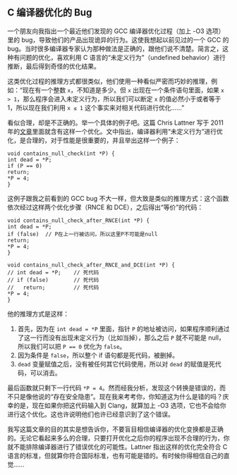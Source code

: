 <div class="inner">
<h2>C 编译器优化的 Bug</h2>
<p>一个朋友向我指出一个最近他们发现的 GCC 编译器优化过程（加上 -O3 选项）里的 bug，导致他们的产品出现诡异的行为。这使我想起以前见过的一个 GCC 的 bug。当时很多编译器专家认为那种做法是正确的，跟他们说不清楚。简言之，这种有问题的优化，喜欢利用 C 语言的“未定义行为”（undefined behavior）进行推断，最后得到奇怪的优化结果。</p>
<p>这类优化过程的推理方式都很类似，他们使用一种看似严密而巧妙的推理，例如：“现在有一个整数 <code class="language-plaintext highlighter-rouge">x</code>，不知道是多少。但 <code class="language-plaintext highlighter-rouge">x</code> 出现在一个条件语句里面，如果 <code class="language-plaintext highlighter-rouge">x &gt; 1</code>，那么程序会进入未定义行为，所以我们可以断定 <code class="language-plaintext highlighter-rouge">x</code> 的值必然小于或者等于 1，所以现在我们利用 <code class="language-plaintext highlighter-rouge">x ≤ 1</code> 这个事实来对相关代码进行优化……”</p>
<p>看似合理，却是不正确的。举一个具体的例子吧。这篇 Chris Lattner 写于 2011 年的<a href="http://blog.llvm.org/2011/05/what-every-c-programmer-should-know_14.html">文章</a>里面就含有这样一个优化。文中指出，编译器利用“未定义行为”进行优化，是合理的，对于性能是很重要的，并且举出这样一个例子：</p>
<div class="language-c highlighter-rouge"><div class="highlight"><pre class="highlight"><code><span class="kt">void</span> <span class="nf">contains_null_check</span><span class="p">(</span><span class="kt">int</span> <span class="o">*</span><span class="n">P</span><span class="p">)</span> <span class="p">{</span>
<span class="kt">int</span> <span class="n">dead</span> <span class="o">=</span> <span class="o">*</span><span class="n">P</span><span class="p">;</span>
<span class="k">if</span> <span class="p">(</span><span class="n">P</span> <span class="o">==</span> <span class="mi">0</span><span class="p">)</span>
<span class="k">return</span><span class="p">;</span>
<span class="o">*</span><span class="n">P</span> <span class="o">=</span> <span class="mi">4</span><span class="p">;</span>
<span class="p">}</span>
</code></pre></div></div>
<p>这例子跟我之前看到的 GCC bug 不大一样，但大致是类似的推理方式：这个函数依次经过这样两个优化步骤（RNCE 和 DCE），之后得出“等价”的代码：</p>
<div class="language-c highlighter-rouge"><div class="highlight"><pre class="highlight"><code><span class="kt">void</span> <span class="nf">contains_null_check_after_RNCE</span><span class="p">(</span><span class="kt">int</span> <span class="o">*</span><span class="n">P</span><span class="p">)</span> <span class="p">{</span>
<span class="kt">int</span> <span class="n">dead</span> <span class="o">=</span> <span class="o">*</span><span class="n">P</span><span class="p">;</span>
<span class="k">if</span> <span class="p">(</span><span class="nb">false</span><span class="p">)</span>  <span class="c1">// P在上一行被访问，所以这里P不可能是null</span>
<span class="k">return</span><span class="p">;</span>
<span class="o">*</span><span class="n">P</span> <span class="o">=</span> <span class="mi">4</span><span class="p">;</span>
<span class="p">}</span>
</code></pre></div></div>
<div class="language-c highlighter-rouge"><div class="highlight"><pre class="highlight"><code><span class="kt">void</span> <span class="nf">contains_null_check_after_RNCE_and_DCE</span><span class="p">(</span><span class="kt">int</span> <span class="o">*</span><span class="n">P</span><span class="p">)</span> <span class="p">{</span>
<span class="c1">// int dead = *P;    // 死代码</span>
<span class="c1">// if (false)        // 死代码</span>
<span class="c1">//   return;         // 死代码</span>
<span class="o">*</span><span class="n">P</span> <span class="o">=</span> <span class="mi">4</span><span class="p">;</span>
<span class="p">}</span>
</code></pre></div></div>
<p>他的推理方式是这样：</p>
<ol>
<li>首先，因为在 <code class="language-plaintext highlighter-rouge">int dead = *P</code> 里面，指针 <code class="language-plaintext highlighter-rouge">P</code> 的地址被访问，如果程序顺利通过了这一行而没有出现未定义行为（比如当掉），那么之后 <code class="language-plaintext highlighter-rouge">P</code> 就不可能是 null，所以我们可以把 <code class="language-plaintext highlighter-rouge">P == 0</code> 优化为 <code class="language-plaintext highlighter-rouge">false</code>。</li>
<li>因为条件是 <code class="language-plaintext highlighter-rouge">false</code>，所以整个 if 语句都是死代码，被删掉。</li>
<li><code class="language-plaintext highlighter-rouge">dead</code> 变量赋值之后，没有被任何其它代码使用，所以对 <code class="language-plaintext highlighter-rouge">dead</code> 的赋值是死代码，可以消去。</li>
</ol>
<p>最后函数就只剩下一行代码 <code class="language-plaintext highlighter-rouge">*P = 4</code>。然而经我分析，发现这个转换是错误的，而不只是像他说的“存在安全隐患”。现在我来考考你，你知道这为什么是错的吗？庆幸的是，现在如果你把这代码输入到 Clang，就算加上 -O3 选项，它也不会给你进行这个优化。这也许说明他们也许已经意识到了这个错误。</p>
<p>我写这篇文章的目的其实是想告诉你，不要盲目相信编译器的优化变换都是正确的。无论它看起来多么的合理，只要打开优化之后你的程序出现不合理的行为，你就不能排除编译器进行了错误优化的可能性。Lattner 指出这样的优化完全符合 C 语言的标准，但就算你符合国际标准，也有可能是错的。有时候你得相信自己的直觉……</p>
</div>
<!--
<div class="ad-banner" style="margin-top: 5px">
<script async src="//pagead2.googlesyndication.com/pagead/js/adsbygoogle.js"></script>
<ins class="adsbygoogle"
                    style="display:inline-block;width:100%;height:90px"
                    data-ad-client="ca-pub-1331524016319584"
                    data-ad-slot="6657867155"></ins>
<script>(adsbygoogle = window.adsbygoogle || []).push({});</script>
</div>
        -->
<script data-ad-client="ca-pub-1331524016319584" async
            src="https://pagead2.googlesyndication.com/pagead/js/adsbygoogle.js">
</script>
    